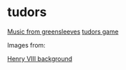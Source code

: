 # tudors

[Music from greensleeves](https://www.mfiles.co.uk/scores/greensleeves-flute-and-guitar.htm)
[tudors game](http:www2.geog.ucl.ac.uk/~plewis/tudors/beau.html)

Images from:

[Henry VIII background](https://upload.wikimedia.org/wikipedia/commons/f/f5/Georg_Lemberger%2C_Battle_of_Guinegate_%281513%29%2C_Triumphzug_Kaiser_Maximilians.jpg)
